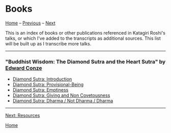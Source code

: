 <a name="0"></a>
# Books

[Home](index#books) – [Previous](BCR#0) – [Next](resources#0)

This is an index of books or other publications referenced in Katagiri Roshi's talks, or which I've added to the transcripts as additional sources. This list will be built up as I transcribe more talks.

---
<a name="buddhist-wisdom"></a>
### "Buddhist Wisdom: The Diamond Sutra and the Heart Sutra" by [Edward Conze](glossary#edward-conze)

- [Diamond Sutra: Introduction](1979-05-09-Diamond-Sutra-Introduction#0)
- [Diamond Sutra: Provisional-Being](1979-07-25-Diamond-Sutra-Provisional-Being#0)
- [Diamond Sutra: Emptiness](1979-08-01-Diamond-Sutra-Emptiness#0)
- [Diamond Sutra: Giving and Non Covetousness](1979-08-08-Diamond-Sutra-Giving-and-Non-Covetousness.md#0)
- [Diamond Sutra: Dharma / Not Dharma / Dharma](1979-08-15-Diamond-Sutra-Dharma-Not-Dharma-Dharma#0)

---
[Next: Resources](resources#0)

[Home](index#resources)
